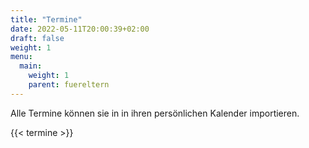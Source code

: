 ```yaml
---
title: "Termine"
date: 2022-05-11T20:00:39+02:00
draft: false
weight: 1
menu:
  main:
    weight: 1
    parent: fuereltern
---
```

Alle Termine können sie in in ihren persönlichen Kalender importieren.

{{< termine >}}